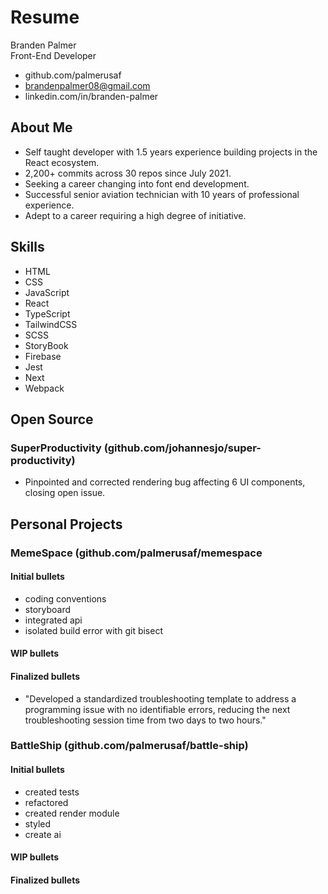 # Resume

Branden Palmer  
Front-End Developer

- github.com/palmerusaf
- brandenpalmer08@gmail.com
- linkedin.com/in/branden-palmer

## About Me

- Self taught developer with 1.5 years experience building projects in the React ecosystem.
- 2,200+ commits across 30 repos since July 2021.
- Seeking a career changing into font end development.
- Successful senior aviation technician with 10 years of professional experience.
- Adept to a career requiring a high degree of initiative.

## Skills

- HTML
- CSS
- JavaScript
- React
- TypeScript
- TailwindCSS
- SCSS
- StoryBook
- Firebase
- Jest
- Next
- Webpack

## Open Source

### SuperProductivity (github.com/johannesjo/super-productivity)

- Pinpointed and corrected rendering bug affecting 6 UI components, closing open issue.

## Personal Projects

### MemeSpace (github.com/palmerusaf/memespace

#### Initial bullets

- coding conventions
- storyboard
- integrated api
- isolated build error with git bisect

#### WIP bullets

#### Finalized bullets

- "Developed a standardized troubleshooting template to address a programming issue with no identifiable errors, reducing the next troubleshooting session time from two days to two hours."

### BattleShip (github.com/palmerusaf/battle-ship)

#### Initial bullets

- created tests
- refactored
- created render module
- styled
- create ai

#### WIP bullets

#### Finalized bullets
